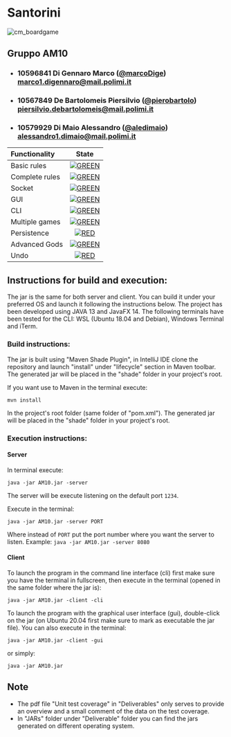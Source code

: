# Santorini

![cm_boardgame](https://user-images.githubusercontent.com/47667294/87032825-77cfcc80-c1e5-11ea-84df-ce1a9cb5e11a.png)


## Gruppo AM10

- ### 10596841 Di Gennaro Marco ([@marcoDige](https://github.com/marcoDige)) marco1.digennaro@mail.polimi.it
- ### 10567849 De Bartolomeis Piersilvio ([@pierobartolo](https://github.com/pierobartolo)) piersilvio.debartolomeis@mail.polimi.it
- ### 10579929 Di Maio Alessandro ([@aledimaio](https://github.com/aledimaio)) alessandro1.dimaio@mail.polimi.it

| Functionality | State |
|:-----------------------|:------------------------------------:|
| Basic rules | [![GREEN](https://placehold.it/15/44bb44/44bb44)](#) |
| Complete rules | [![GREEN](https://placehold.it/15/44bb44/44bb44)](#) |
| Socket | [![GREEN](https://placehold.it/15/44bb44/44bb44)](#) |
| GUI | [![GREEN](https://placehold.it/15/44bb44/44bb44)](#) |
| CLI | [![GREEN](https://placehold.it/15/44bb44/44bb44)](#) |
| Multiple games | [![GREEN](https://placehold.it/15/44bb44/44bb44)](#) |
| Persistence | [![RED](https://placehold.it/15/f03c15/f03c15)](#) |
| Advanced Gods | [![GREEN](https://placehold.it/15/44bb44/44bb44)](#) |
| Undo | [![RED](https://placehold.it/15/f03c15/f03c15)](#) |

<!--
[![RED](https://placehold.it/15/f03c15/f03c15)](#)
[![YELLOW](https://placehold.it/15/ffdd00/ffdd00)](#)
[![GREEN](https://placehold.it/15/44bb44/44bb44)](#)
-->

## Instructions for build and execution:

The jar is the same  for both server and client. You can build it under your preferred OS and launch it following the instructions below.
The project has been developed using JAVA 13 and JavaFX 14. 
The following terminals have been tested for the CLI: WSL (Ubuntu 18.04 and Debian), Windows Terminal and iTerm.

### Build instructions:

The jar is built using "Maven Shade Plugin", in IntelliJ IDE clone the repository and launch "install" under "lifecycle" section in Maven toolbar.
The generated jar will be placed in the "shade" folder in your project's root.

If you want use to Maven in the terminal execute:
```
mvn install
```
In the project's root folder (same folder of "pom.xml").
The generated jar will be placed in the "shade" folder in your project's root.

### Execution instructions:

#### Server

In terminal execute:

```
java -jar AM10.jar -server
```
The server will be execute listening on the default port ```1234```.

Execute in the terminal:

```
java -jar AM10.jar -server PORT
```

Where instead of ```PORT``` put the port number where you want the server to listen. Example: ```java -jar AM10.jar -server 8080```

#### Client

To launch the program in the command line interface (cli) first make sure you have the terminal in fullscreen,
then execute in the terminal (opened in the same folder where the jar is):

```
java -jar AM10.jar -client -cli
```

To launch the program with the graphical user interface (gui), double-click on the jar (on Ubuntu 20.04 first make sure to mark as executable the jar file).
You can also execute in the terminal:

```
java -jar AM10.jar -client -gui
```
or simply:
```
java -jar AM10.jar
```

## Note

- The pdf file "Unit test coverage" in "Deliverables" only serves to provide an overview and a small comment of the data on the test coverage.
- In "JARs" folder under "Deliverable" folder you can find the jars generated on different operating system.
